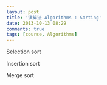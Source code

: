 ```yaml
---
layout: post
title: '演算法 Algorithms : Sorting'
date: 2013-10-13 08:29
comments: true
tags: [course, Algorithms]
---
```

Selection sort

Insertion sort

Merge sort
